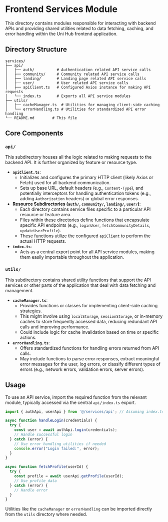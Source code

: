 # Frontend Services Module

This directory contains modules responsible for interacting with backend APIs and providing shared utilities related to data fetching, caching, and error handling within the Uni Hub frontend application.

## Directory Structure

```
services/
├── api/
│   ├── auth/          # Authentication related API service calls
│   ├── community/     # Community related API service calls
│   ├── landing/       # Landing page related API service calls
│   ├── user/          # User related API service calls
│   ├── apiClient.ts   # Configured Axios instance for making API requests
│   └── index.ts       # Exports all API service modules
├── utils/
│   ├── cacheManager.ts  # Utilities for managing client-side caching
│   └── errorHandling.ts # Utilities for standardized API error handling
└── README.md        # This file
```

## Core Components

### `api/`

This subdirectory houses all the logic related to making requests to the backend API. It is further organized by feature or resource type.

-   **`apiClient.ts`**:
    -   Initializes and configures the primary HTTP client (likely Axios or Fetch) used for all backend communication.
    -   Sets up base URL, default headers (e.g., `Content-Type`), and potentially interceptors for handling authentication tokens (e.g., adding `Authorization` headers) or global error responses.
-   **Resource Subdirectories (`auth/`, `community/`, `landing/`, `user/`)**:
    -   Each directory contains service files specific to a particular API resource or feature area.
    -   Files within these directories define functions that encapsulate specific API endpoints (e.g., `loginUser`, `fetchCommunityDetails`, `updateUserProfile`).
    -   These functions utilize the configured `apiClient` to perform the actual HTTP requests.
-   **`index.ts`**:
    -   Acts as a central export point for all API service modules, making them easily importable throughout the application.

### `utils/`

This subdirectory contains shared utility functions that support the API services or other parts of the application that deal with data fetching and management.

-   **`cacheManager.ts`**:
    -   Provides functions or classes for implementing client-side caching strategies.
    -   This might involve using `localStorage`, `sessionStorage`, or in-memory caches to store frequently accessed data, reducing redundant API calls and improving performance.
    -   Could include logic for cache invalidation based on time or specific actions.
-   **`errorHandling.ts`**:
    -   Offers standardized functions for handling errors returned from API calls.
    -   May include functions to parse error responses, extract meaningful error messages for the user, log errors, or classify different types of errors (e.g., network errors, validation errors, server errors).

## Usage

To use an API service, import the required function from the relevant module, typically accessed via the central `api/index.ts` export.

```typescript
import { authApi, userApi } from '@/services/api'; // Assuming index.ts exports like this

async function handleLogin(credentials) {
  try {
    const user = await authApi.login(credentials);
    // Handle successful login
  } catch (error) {
    // Use error handling utilities if needed
    console.error("Login failed:", error);
  }
}

async function fetchProfile(userId) {
  try {
    const profile = await userApi.getProfile(userId);
    // Use profile data
  } catch (error) {
    // Handle error
  }
}
```

Utilities like the `cacheManager` or `errorHandling` can be imported directly from the `utils` directory where needed. 